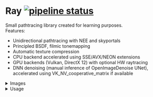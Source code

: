 # Ray [![pipeline status](https://gitlab.com/sergcpp/Ray/badges/master/pipeline.svg)](https://gitlab.com/sergcpp/Ray/-/commits/master)

Small pathtracing library created for learning purposes. \
Features:

- Unidirectional pathtracing with NEE and skyportals
- Principled BSDF, filmic tonemapping
- Automatic texture compression
- CPU backend accelerated using SSE/AVX/NEON extensions
- GPU backends (Vulkan, DirectX 12) with optional HW raytracing
- DNN denoising (manual inference of OpenImageDenoise UNet), accelerated using VK_NV_cooperative_matrix if available

<details>
  <summary>Images</summary>

  - Rendered with time limit of 1 minute using: <https://github.com/sergcpp/RayDemo>
  - Links to the original scenes:  \
    https://benedikt-bitterli.me/resources/  \
    https://www.blender.org/download/demo-files/  \
    https://www.intel.com/content/www/us/en/developer/topic-technology/graphics-research/samples.html  \
    https://developer.nvidia.com/orca/amazon-lumberyard-bistro \
    https://wirewheelsclub.com/models/1965-ford-mustang-fastback \
    https://evermotion.org/shop/show_product/scene-1-ai43-archinteriors-for-blender/14564 \
    https://www.blendermarket.com/products/blender-eevee-modern-villa

  <div>
    <div float="left" >
      <img src="images/scene11.jpg" width="44.7%" />
      <img src="images/scene12.jpg" width="44.7%" />
    </div>
    <div float="left" >
      <img src="images/scene6.jpg" width="47.0%" />
      <img src="images/scene5.jpg" width="42.4%" />
    </div>
    <div float="left" >
      <img src="images/scene9.jpg" width="44.7%" />
      <img src="images/scene7.jpg" width="44.7%" />
    </div>
    <div float="left" >
      <img src="images/scene10.jpg" width="46.95%" />
      <img src="images/scene8.jpg" width="42.45%" />
    </div>
    <div float="left" >
      <img src="images/scene13.jpg" width="44.7%" />
      <img src="images/scene14.jpg" width="44.7%" />
    </div>
    <div float="left" >
      <img src="images/scene3.jpg" width="26.55%" />
      <img src="images/scene4.jpg" width="62.9%" />
    </div>
    <div float="left" >
      <img src="images/scene16.jpg" width="60.0%" />
      <img src="images/scene1.jpg" width="29.4%" />
    </div>
    <div float="left" >
      <img src="images/scene2.jpg" width="29.9%" />
      <img src="images/scene15.jpg" width="59.5%" />
    </div>
  </div>
</details>

<details>
  <summary>Usage</summary>

  ## Installation
The intended use is to add it as a submodule to an existing project:

```console
git submodule add https://github.com/sergcpp/Ray.git
```

Then in CMakeLists.txt file:

```cmake
add_subdirectory(Ray)
```

But also standalone samples can be compiled and run:

### Windows

```console
git clone https://github.com/sergcpp/Ray.git
cd Ray
mkdir build && cd build/
cmake ..
msbuild ALL_BUILD.vcxproj /p:Configuration=Release
```

### Linux/MacOS

```console
git clone https://github.com/sergcpp/Ray.git
cd Ray
mkdir build && cd build/
cmake .. -DCMAKE_BUILD_TYPE=Release && make
```

## Usage

### Image rendering

```c++
#include <Ray/Ray.h>

int main() {
    const int IMG_W = 256, IMG_H = 256;
    const int SAMPLE_COUNT = 64;

    // Initial frame resolution, can be changed later
    Ray::settings_t s;
    s.w = IMG_W;
    s.h = IMG_H;

    // Additional Ray::eRendererType parameter can be passed (Vulkan GPU renderer created by default)
    Ray::RendererBase *renderer = Ray::CreateRenderer(s, &Ray::g_stdout_log);

    // Each renderer has its own storage implementation (RAM, GPU-RAM),
    // so renderer itself should create scene object
    Ray::SceneBase *scene = renderer->CreateScene();

    // Setup environment
    Ray::environment_desc_t env_desc;
    env_desc.env_col[0] = env_desc.env_col[1] = env_desc.env_col[2] = 0.0f;
    scene->SetEnvironment(env_desc);

    // Add diffuse material
    Ray::shading_node_desc_t mat_desc1;
    mat_desc1.type = Ray::eShadingNode::Diffuse;

    const Ray::MaterialHandle mat1 = scene->AddMaterial(mat_desc1);

    // Add emissive materials
    Ray::shading_node_desc_t mat_desc2;
    mat_desc2.type = Ray::eShadingNode::Emissive;
    mat_desc2.strength = 4.0f;
    mat_desc2.base_color[0] = 1.0f;
    mat_desc2.base_color[1] = 0.0f;
    mat_desc2.base_color[2] = 0.0f;
    mat_desc2.multiple_importance = true; // Use NEE for this lightsource

    const Ray::MaterialHandle mat2 = scene->AddMaterial(mat_desc2);

    mat_desc2.base_color[0] = 0.0f;
    mat_desc2.base_color[1] = 1.0f;
    const Ray::MaterialHandle mat3 = scene->AddMaterial(mat_desc2);

    mat_desc2.base_color[1] = 0.0f;
    mat_desc2.base_color[2] = 1.0f;
    const Ray::MaterialHandle mat4 = scene->AddMaterial(mat_desc2);

    // Setup test mesh
    // Attribute layout is controlled by Ray::eVertexLayout enums
    // Is this example(PxyzNxyzTuv): position(3 floats), normal(3 floats), tex_coord(2 floats)
    // clang-format off
    const float attrs[] = { -1.0f, 0.0f, -1.0f,     0.0f, 1.0f, 0.0f,   1.0f, 0.0f,
                            1.0f, 0.0f, -1.0f,      0.0f, 1.0f, 0.0f,   0.0f, 0.0f,
                            1.0f, 0.0f, 1.0f,       0.0f, 1.0f, 0.0f,   0.0f, 1.0f,
                            -1.0f, 0.0f, 1.0f,      0.0f, 1.0f, 0.0f,   1.0f, 1.0f,

                            -1.0f, 0.5f, -1.0f,     0.0f, 1.0f, 0.0f,   1.0f, 1.0f,
                            -0.33f, 0.5f, -1.0f,    0.0f, 1.0f, 0.0f,   1.0f, 1.0f,
                            -0.33f, 0.0f, -1.0f,    0.0f, 1.0f, 0.0f,   1.0f, 1.0f,
                            0.33f, 0.5f, -1.0f,     0.0f, 1.0f, 0.0f,   0.0f, 0.0f,
                            0.33f, 0.0f, -1.0f,     0.0f, 1.0f, 0.0f,   0.0f, 0.0f,
                            1.0f, 0.5f, -1.0f,      0.0f, 1.0f, 0.0f,   0.0f, 0.0f };
    const uint32_t indices[] = { 0, 2, 1, 0, 3, 2,
                                 0, 5, 4, 6, 5, 0,
                                 5, 6, 7, 7, 6, 8,
                                 7, 8, 9, 8, 1, 9 };
    // clang-format on

    Ray::mesh_desc_t mesh_desc;
    mesh_desc.prim_type = Ray::ePrimType::TriangleList;
    mesh_desc.layout = Ray::eVertexLayout::PxyzNxyzTuv;
    mesh_desc.vtx_attrs = attrs;
    mesh_desc.vtx_indices = indices;

    // Setup material groups
    const Ray::mat_group_desc_t groups[] = {
        {mat1, 0, 6},
        {mat2, 6, 6},
        {mat3, 12, 6},
        {mat4, 18, 6},
    };
    mesh_desc.groups = groups;

    Ray::MeshHandle mesh1 = scene->AddMesh(mesh_desc);

    // Instantiate mesh
    const float xform[] = {1.0f, 0.0f, 0.0f, 0.0f, //
                           0.0f, 1.0f, 0.0f, 0.0f, //
                           0.0f, 0.0f, 1.0f, 0.0f, //
                           0.0f, 0.0f, 0.0f, 1.0f};
    scene->AddMeshInstance(mesh1, xform);

    // Add camera
    const float view_origin[] = {2.0f, 2.0f, 2.0f};
    const float view_dir[] = {-0.577f, -0.577f, -0.577f};

    Ray::camera_desc_t cam_desc;
    cam_desc.type = Ray::eCamType::Persp;
    memcpy(&cam_desc.origin[0], &view_origin[0], 3 * sizeof(float));
    memcpy(&cam_desc.fwd[0], &view_dir[0], 3 * sizeof(float));
    cam_desc.fov = 45.0f;
    cam_desc.gamma = 2.2f;

    const Ray::CameraHandle cam = scene->AddCamera(cam_desc);
    scene->set_current_cam(cam);

    scene->Finalize();

    // Create region contex for frame, setup to use whole frame
    auto region = Ray::RegionContext{{0, 0, IMG_W, IMG_H}};

    // Render image
    for (int i = 0; i < SAMPLE_COUNT; i++) {
        // Each call performs one iteration, blocks until finished
        renderer->RenderScene(scene, region);
        printf("Renderered %i samples\n", i);
    }
    printf("Done\n");

    // Get rendered image pixels in 32-bit floating point RGBA format
    const Ray::color_data_rgba_t pixels = renderer->get_pixels_ref();

    for (int y = 0; y < IMG_H; y++) {
        for (int x = 0; x < IMG_W; x++) {
            int i = y * pixels.pitch + x;
            const Ray::color_rgba_t &p = pixels.ptr[i];

            float red = p.v[0];
            float green = p.v[1];
            float blue = p.v[2];
            float alpha = p.v[3];

            // ...
            // Save pixels or convert to desired format
            // ...
        }
    }

    delete scene;
    delete renderer;
}
```

![Screenshot](images/img1.jpg)

### Multithreading

With CPU backends it is safe to call RenderScene from different threads for non-overlaping image regions:

```c++
...
    if (Ray::RendererSupportsMultithreading(renderer->type())) {
        // Split image into 4 regions
        Ray::RegionContext regions[] = { Ray::RegionContext{ { 0,       0,       IMG_W/2, IMG_H/2 } },
                                         Ray::RegionContext{ { IMG_W/2, 0,       IMG_W/2, IMG_H/2 } },
                                         Ray::RegionContext{ { 0,       IMG_H/2, IMG_W/2, IMG_H/2 } },
                                         Ray::RegionContext{ { IMG_W/2, IMG_H/2, IMG_W/2, IMG_H/2 } } };

        #pragma omp parallel for
        for (int i = 0; i < 4; i++) {
            for (int j = 0; j < SAMPLE_COUNT; j++) {
                renderer->RenderScene(scene, regions[i]);
            }
        }
    }
...
```

### Denoising

The image can be denoised either with UNet (slower) or NLM filter (faster).

```c++
...
  if (EnableHighQualityDenoising) {
      // Initialize neural denoiser
      Ray::unet_filter_properties_t unet_props;
      renderer->InitUNetFilter(true, unet_props);

      for (int pass = 0; pass < unet_props.pass_count; ++pass) {
          renderer->DenoiseImage(pass, region);
      }
  } else {
      // Run simple NLM filter
      renderer->DenoiseImage(region);
  }
...
```

See [samples](samples) folder for more.
</details>


